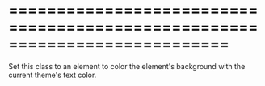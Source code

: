===========================================================================
===========================================================================

<!--shortDescription-->
Set this class to an element to color the element's background with the current theme's text color.
<!--/shortDescription-->

<!--fullDescription-->

<!--/fullDescription-->
